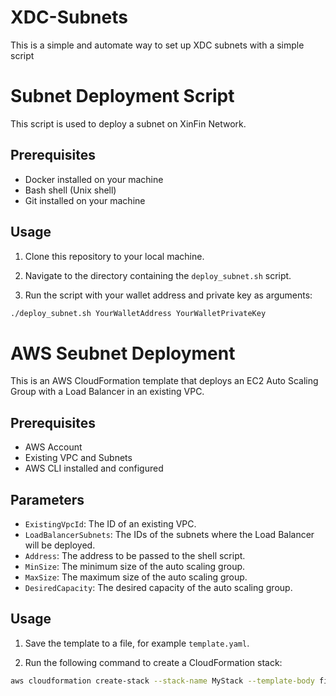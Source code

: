 # XDC-Subnets
This is a simple and automate way to set up XDC subnets with a simple script
# Subnet Deployment Script
This script is used to deploy a subnet on XinFin Network.

## Prerequisites

- Docker installed on your machine
- Bash shell (Unix shell)
- Git installed on your machine

## Usage

1. Clone this repository to your local machine.

2. Navigate to the directory containing the `deploy_subnet.sh` script.

3. Run the script with your wallet address and private key as arguments:

```bash
./deploy_subnet.sh YourWalletAddress YourWalletPrivateKey
```

# AWS Seubnet Deployment

This is an AWS CloudFormation template that deploys an EC2 Auto Scaling Group with a Load Balancer in an existing VPC.

## Prerequisites

- AWS Account
- Existing VPC and Subnets
- AWS CLI installed and configured

## Parameters

- `ExistingVpcId`: The ID of an existing VPC.
- `LoadBalancerSubnets`: The IDs of the subnets where the Load Balancer will be deployed.
- `Address`: The address to be passed to the shell script.
- `MinSize`: The minimum size of the auto scaling group.
- `MaxSize`: The maximum size of the auto scaling group.
- `DesiredCapacity`: The desired capacity of the auto scaling group.

## Usage

1. Save the template to a file, for example `template.yaml`.

2. Run the following command to create a CloudFormation stack:

```bash
aws cloudformation create-stack --stack-name MyStack --template-body file://template.yaml --parameters ParameterKey=ExistingVpcId,ParameterValue=<YourVPCId> ParameterKey=LoadBalancerSubnets,ParameterValue=<YourSubnetIds> ParameterKey=Address,ParameterValue=<YourAddress> ParameterKey=MinSize,ParameterValue=<YourMinSize> ParameterKey=MaxSize,ParameterValue=<YourMaxSize> ParameterKey=DesiredCapacity,ParameterValue=<YourDesiredCapacity>